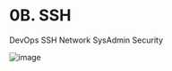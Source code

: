 # 0B. SSH

DevOps
SSH
Network
SysAdmin
Security

![image](https://github.com/RichardMiruka/alx-system_engineering-devops/assets/105627752/c1ae13cd-be36-4576-9d33-b47d913922d2)



